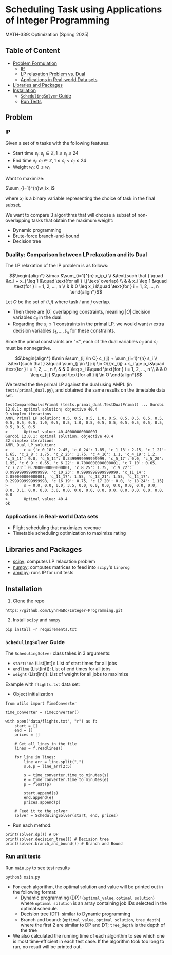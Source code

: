 # Scheduling Task using Applications of Integer Programming

MATH-339: Optimization (Spring 2025)

## Table of Content

* [Problem Formulation](#problem)
    * [IP](#ip)
    * [LP relaxation Problem vs. Dual](#duality-comparison-between-lp-relaxation-and-its-dual)
    * [Applications in Real-world Data sets](#applications-in-real-world-data-sets)
* [Libraries and Packages](#libraries-and-packages)
* [Installation](#installation)
    * [`SchedulingSolver` Guide](#schedulingsolver-guide)
    * [Run Tests](#run-unit-tests)


## Problem

### IP

Given a set of $n$ tasks with the following features:

* Start time $s_i$: $s_i \in \mathbb{Z}, 1 \leq s_i \leq 24$
* End time $e_i$: $e_i \in \mathbb{Z}, 1 \leq s_i < e_i \leq 24$
* Weight $w_i$: $0 \leq w_i$

Want to maximize: 

$\sum_{i=1}^{n}w_ix_i$

where $x_i$ is a binary variable representing the choice of task in the final subset. 

We want to compare 3 algorithms that will choose a subset of non-overlapping tasks that obtain the maximum weight:

* Dynamic programming
* Brute-force branch-and-bound
* Decision tree

### Duality: Comparison between LP relaxation and its Dual 

The LP relaxation of the IP problem is as follows:

$$\begin{align*}
    &\max &\sum_{i=1}^{n} x_ip_i \\
    &\text{such that } \quad &x_i + x_j \leq 1 &\quad \text{for all } i,j \text{ overlap} \\ 
    & & x_i \leq 1 &\quad \text{for } i = 1, 2, ..., n \\ 
    & & 0 \leq x_i &\quad \text{for } i = 1, 2, ..., n
\end{align*}$$

Let $O$ be the set of $(i,j)$ where task $i$ and $j$ overlap. 

* Then there are $|O|$ overlapping constraints, meaning $|O|$ decision variables $c_{ij}$ in the dual. 
* Regarding the $x_i \leq 1$ constraints in the primal LP, we would want $n$ extra decision variables $s_1, ..., s_n$ for these constraints.

Since the primal constraints are "$\leq$", each of the dual variables $c_{ij}$ and $s_i$ must be nonnegative. 

$$\begin{align*}
    &\min &\sum_{ij \in O} c_{ij} + \sum_{i=1}^{n} s_i \\
    &\text{such that } &\quad \sum_{j \in \{j: ij \in O\}}c_{ij} + s_i \ge p_i&\quad \text{for } i = 1, 2, ..., n \\ 
    & & 0 \leq s_i &\quad \text{for } i = 1, 2, ..., n \\
    & & 0 \leq c_{ij} &\quad \text{for all } ij \in O
\end{align*}$$

We tested the the primal LP against the dual using AMPL (in `tests/primal_dual.py`), and obtained the same results on the timetable data set. 

```{r}
testCompareDualvsPrimal (tests.primal_dual.TestDualPrimal) ... Gurobi 12.0.1: optimal solution; objective 40.4
9 simplex iterations
AMPL Primal LP solution: 0.5, 0.5, 0.5, 1.0, 0.5, 0.5, 0.5, 0.5, 0.5, 0.5, 0.5, 0.5, 1.0, 0.5, 0.5, 1.0, 0.5, 0.5, 0.5, 0.5, 0.5, 0.5, 0.5, 0.5, 0.5, 0.5
>       Optimal value: 40.40000000000001
Gurobi 12.0.1: optimal solution; objective 40.4
32 simplex iterations
AMPL Dual LP solution:
>       c = {'c_0_18': 2.45, 'c_0_24': 1.85, 'c_1_13': 2.15, 'c_1_21': 1.65, 'c_2_8': 1.75, 'c_2_25': 1.75, 'c_4_16': 1.1, 'c_4_19': 1.2, 'c_5_11': 0.0, 'c_5_14': 0.3499999999999999, 'c_5_17': 0.0, 'c_5_20': 1.95, 'c_6_9': 0.65, 'c_6_22': 0.7000000000000001, 'c_7_10': 0.65, 'c_7_23': 0.7000000000000001, 'c_8_25': 1.75, 'c_9_22': 0.9999999999999999, 'c_10_23': 0.9999999999999999, 'c_11_14': 2.850000000000001, 'c_11_17': 1.55, 'c_13_21': 1.55, 'c_14_17': 0.2999999999999998, 'c_16_19': 0.75, 'c_17_20': 0.0, 'c_18_24': 1.15}
>       s = 0.0, 0.0, 0.0, 3.5, 0.0, 0.0, 0.0, 0.0, 0.0, 0.0, 0.0, 0.0, 3.1, 0.0, 0.0, 3.0, 0.0, 0.0, 0.0, 0.0, 0.0, 0.0, 0.0, 0.0, 0.0, 0.0
>       Optimal value: 40.4
ok
```

### Applications in Real-world Data sets

* Flight scheduling that maximizes revenue
* Timetable scheduling optimization to maximize rating 

## Libraries and Packages

* [scipy](https://docs.scipy.org/doc/scipy/reference/index.html): computes LP relaxation problem
* [numpy](https://numpy.org/install/): computes matrices to feed into `scipy`'s `linprog`
* [amplpy](https://amplpy.ampl.com/en/latest/getting-started.html#installation): runs IP for unit tests

## Installation

1. Clone the repo

```
https://github.com/LynnHaDo/Integer-Programming.git
```

2. Install `scipy` and `numpy`

```
pip install -r requirements.txt
```

### `SchedulingSolver` Guide 

The `SchedulingSolver` class takes in 3 arguments:

* `startTime` (List[int]): List of start times for all jobs
* `endTime` (List[int]): List of end times for all jobs
* `weight` (List[int]): List of weight for all jobs to maximize 

Example with `flights.txt` data set:

* Object initialization

```
from utils import TimeConverter

time_converter = TimeConverter()

with open("data/flights.txt", "r") as f:
    start = []
    end = []
    prices = []
            
    # Get all lines in the file
    lines = f.readlines()
            
    for line in lines:
        line_arr = line.split(",")
        s,e,p = line_arr[2:5]
                
        s = time_converter.time_to_minutes(s)
        e = time_converter.time_to_minutes(e)
        p = float(p)
                
        start.append(s)
        end.append(e)
        prices.append(p)
        
    # Feed it to the solver
    solver = SchedulingSolver(start, end, prices)
```

* Run each method: 

```
print(solver.dp()) # DP
print(solver.decision_tree()) # Decision tree
print(solver.branch_and_bound()) # Branch and Bound
```

### Run unit tests

Run `main.py` to see test results

```
python3 main.py
```

* For each algorithm, the optimal solution and value will be printed out in the following format:
    * Dynamic programming (DP): (`optimal_value`, `optimal solution`) where `optimal solution` is an array containing job IDs selected in the optimal schedule. 
    * Decision tree (DT): similar to Dynamic programming
    * Branch and bound: (`optimal_value`, `optimal solution`, `tree_depth`) where the first 2 are similar to DP and DT; `tree_depth` is the depth of the tree
* We also calculated the running time of each algorithm to see which one is most time-efficient in each test case. If the algorithm took too long to run, no result will be printed out. 